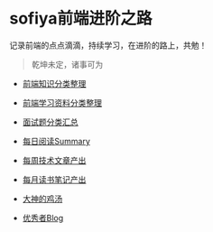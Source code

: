 # sofiya前端进阶之路

记录前端的点点滴滴，持续学习，在进阶的路上，共勉！

> 乾坤未定，诸事可为

- [前端知识分类整理](https://github.com/Sofiya-xuanxuan/blog/tree/master/1-Gather)

- [前端学习资料分类整理](https://github.com/Sofiya-xuanxuan/blog/tree/master/6-LearningMaterials)

- [面试题分类汇总](https://github.com/Sofiya-xuanxuan/blog/tree/master/2-InterviewQuestion)

- [每日阅读Summary](https://github.com/Sofiya-xuanxuan/blog/tree/master/3-Dailyreading)

- [每周技术文章产出](https://github.com/Sofiya-xuanxuan/blog/tree/master/4-WeeklyOutputArticles)

- [每月读书笔记产出](https://github.com/Sofiya-xuanxuan/blog/tree/master/5-ReadNotes)

- [大神的鸡汤](https://github.com/Sofiya-xuanxuan/blog/tree/master/7-EfficientLearning)

- [优秀者Blog](https://github.com/Sofiya-xuanxuan/blog/tree/master/8-ExcellentBlog)

  ​					







​																